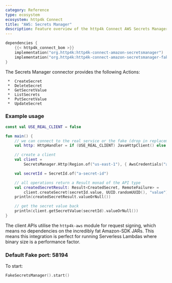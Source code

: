 ```yaml
---
category: Reference
type: ecosystem
ecosystem: http4k Connect
title: "AWS: Secrets Manager"
description: Feature overview of the http4k Connect AWS Secrets Manager modules
---
```


```kotlin
dependencies {
    {{< http4k_connect_bom >}}
    implementation("org.http4k:http4k-connect-amazon-secretsmanager")
    implementation("org.http4k:http4k-connect-amazon-secretsmanager-fake")
}
```


The Secrets Manager connector provides the following Actions:

     *  CreateSecret
     *  DeleteSecret
     *  GetSecretValue
     *  ListSecrets
     *  PutSecretValue
     *  UpdateSecret

### Example usage

```kotlin
const val USE_REAL_CLIENT = false

fun main() {
    // we can connect to the real service or the fake (drop in replacement)
    val http: HttpHandler = if (USE_REAL_CLIENT) JavaHttpClient() else FakeSecretsManager()

    // create a client
    val client =
        SecretsManager.Http(Region.of("us-east-1"), { AwsCredentials("accessKeyId", "secretKey") }, http.debug())

    val secretId = SecretId.of("a-secret-id")

    // all operations return a Result monad of the API type
    val createdSecretResult: Result<CreatedSecret, RemoteFailure> =
        client.createSecret(secretId.value, UUID.randomUUID(), "value")
    println(createdSecretResult.valueOrNull())

    // get the secret value back
    println(client.getSecretValue(secretId).valueOrNull())
}
```

The client APIs utilise the `http4k-aws` module for request signing, which means no dependencies on the incredibly fat
Amazon-SDK JARs. This means this integration is perfect for running Serverless Lambdas where binary size is a
performance factor.

### Default Fake port: 58194

To start:

```kotlin
FakeSecretsManager().start()
```
